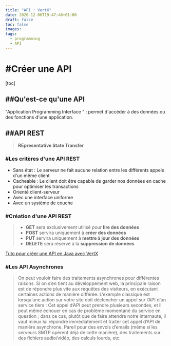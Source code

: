 ```yaml
---
title: "API : VertX"
date: 2020-12-06T19:47:46+01:00
draft: false
toc: false
images:
tags: 
  - programming
  - API
---
```





# #Créer une API 



[toc]







## ##Qu'est-ce qu'une API 

"Application Programming Interface " : permet d'accèder à des données ou des fonctions d'une application.

## ##API REST

>  **REpresentative State Transfer**

### #Les critères d'une API REST 

- Sans état : Le serveur ne fait aucune relation entre les différents appels d'un même client 
- Cacheable : Le client doit être capable de garder nos données en cache pour optimiser les transactions 
- Orienté client-serveur 
- Avec une interface uniforme 
- Avec un système de couche 

### #Création d'une API REST 

> - **GET** sera exclusivement utilisé pour **lire des données**
> - **POST** servira uniquement à **créer des données**
> - **PUT** servira uniquement à **mettre à jour des données**
> - **DELETE** sera réservé à la **suppression de données**

[ Tuto pour créer une API en Java avec VertX](https://thierry-leriche-dessirier.developpez.com/tutoriels/java/creer-api-rest-vertx-5-minutes/)   

### #Les API Asynchrones 

> On peut vouloir faire des traitements asynchrones pour différentes raisons. Si on s’en tient au développement web, la principale raison est de répondre plus vite aux requêtes des visiteurs, en exécutant certaines actions de manière différée. L’exemple classique est lorsqu’une action sur votre site doit déclencher un appel sur l’API d’un service tiers : Cet appel d’API peut prendre plusieurs secondes, et il peut même échouer en cas de problème momentané du service en question ; dans ce cas, plutôt que de faire attendre notre internaute, il vaut mieux lui répondre immédiatement et traiter cet appel d’API de manière asynchrone. Pareil pour des envois d’emails (même si les serveurs SMTP opèrent déjà de cette manière), des traitements sur des fichiers audio/vidéo, des calculs lourds, etc.









